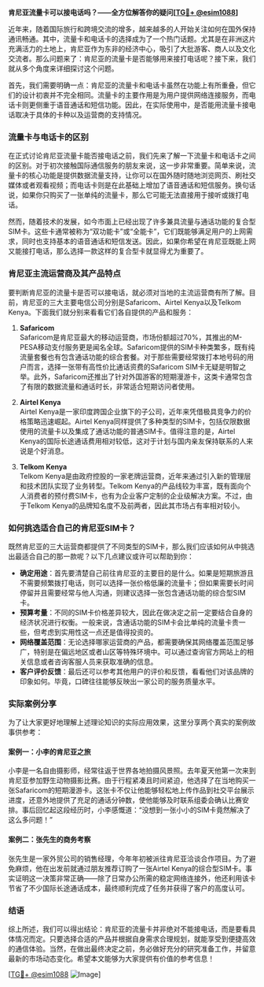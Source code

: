 **肯尼亚流量卡可以接电话吗？——全方位解答你的疑问[[TG💪+ @esim1088](https://t.me/s/esim1088)]**

近年来，随着国际旅行和跨境交流的增多，越来越多的人开始关注如何在国外保持通讯畅通。其中，流量卡和电话卡的选择成为了一个热门话题。尤其是在非洲这片充满活力的土地上，肯尼亚作为东非的经济中心，吸引了大批游客、商人以及文化交流者。那么问题来了：肯尼亚的流量卡是否能够用来接打电话呢？接下来，我们就从多个角度来详细探讨这个问题。

首先，我们需要明确一点：肯尼亚的流量卡和电话卡虽然在功能上有所重叠，但它们的设计初衷并不完全相同。流量卡的主要作用是为用户提供网络连接服务，而电话卡则更侧重于语音通话和短信功能。因此，在实际使用中，是否能用流量卡接电话取决于具体的卡种以及运营商的支持情况。

### 流量卡与电话卡的区别

在正式讨论肯尼亚流量卡能否接电话之前，我们先来了解一下流量卡和电话卡之间的区别。对于初次接触国际通信服务的朋友来说，这一步非常重要。简单来说，流量卡的核心功能是提供数据流量支持，让你可以在国外随时随地浏览网页、刷社交媒体或者观看视频；而电话卡则是在此基础上增加了语音通话和短信服务。换句话说，如果你只购买了一张单纯的流量卡，那么它可能无法直接用于接听或拨打电话。

然而，随着技术的发展，如今市面上已经出现了许多兼具流量与通话功能的复合型SIM卡。这些卡通常被称为“双功能卡”或“全能卡”，它们既能够满足用户的上网需求，同时也支持基本的语音通话和短信发送。因此，如果你希望在肯尼亚既能上网又能接打电话，那么选择一款这样的复合型卡就显得尤为重要了。

### 肯尼亚主流运营商及其产品特点

要判断肯尼亚的流量卡是否可以接电话，就必须对当地的主流运营商有所了解。目前，肯尼亚的三大主要电信公司分别是Safaricom、Airtel Kenya以及Telkom Kenya。下面我们就分别来看看它们各自提供的产品和服务：

1. **Safaricom**  
   Safaricom是肯尼亚最大的移动运营商，市场份额超过70%，其推出的M-PESA移动支付服务更是闻名全球。Safaricom提供的SIM卡种类繁多，既有纯流量套餐也有包含通话功能的综合套餐。对于那些需要经常拨打本地号码的用户而言，选择一张带有高性价比通话资费的Safaricom SIM卡无疑是明智之举。此外，Safaricom还推出了针对外国游客的短期漫游卡，这类卡通常包含了有限的数据流量和通话时长，非常适合短期访问者使用。

2. **Airtel Kenya**  
   Airtel Kenya是一家印度跨国企业旗下的子公司，近年来凭借极具竞争力的价格策略迅速崛起。Airtel Kenya同样提供了多种类型的SIM卡，包括仅限数据使用的流量卡以及集成了通话功能的普通SIM卡。值得注意的是，Airtel Kenya的国际长途通话费用相对较低，这对于计划与国内亲友保持联系的人来说是个好消息。

3. **Telkom Kenya**  
   Telkom Kenya是由政府控股的一家老牌运营商，近年来通过引入新的管理层和技术团队实现了业务转型。Telkom Kenya的产品线较为丰富，既有面向个人消费者的预付费SIM卡，也有为企业客户定制的企业级解决方案。不过，由于Telkom Kenya的品牌知名度不及前两者，因此其市场占有率相对较小。

### 如何挑选适合自己的肯尼亚SIM卡？

既然肯尼亚的三大运营商都提供了不同类型的SIM卡，那么我们应该如何从中挑选出最适合自己的那一款呢？以下几点建议或许可以帮助到你：

- **确定用途**：首先要清楚自己前往肯尼亚的主要目的是什么。如果是短期旅游且不需要频繁拨打电话，则可以选择一张价格低廉的流量卡；但如果需要长时间停留并且需要经常与他人沟通，则建议选择一张包含通话功能的综合型SIM卡。
- **预算考量**：不同的SIM卡价格差异较大，因此在做决定之前一定要结合自身的经济状况进行权衡。一般来说，含通话功能的SIM卡会比单纯的流量卡贵一些，但考虑到实用性这一点还是值得投资的。
- **网络覆盖范围**：无论选择哪家运营商的产品，都需要确保其网络覆盖范围足够广，特别是在偏远地区或者山区等特殊环境中。可以通过查询官方网站上的相关信息或者咨询客服人员来获取准确的信息。
- **客户评价反馈**：最后还可以参考其他用户的评价和反馈，看看他们对该品牌的印象如何。毕竟，口碑往往能够反映出一家公司的服务质量水平。

### 实际案例分享

为了让大家更好地理解上述理论知识的实际应用效果，这里分享两个真实的案例故事供参考：

#### 案例一：小李的肯尼亚之旅  
小李是一名自由摄影师，经常往返于世界各地拍摄风景照。去年夏天他第一次来到肯尼亚参加野生动物摄影比赛。由于行程紧凑且时间紧迫，他选择了在当地购买一张Safaricom的短期漫游卡。这张卡不仅让他能够轻松地上传作品到社交平台展示进度，还意外地提供了充足的通话分钟数，使他能够及时联系组委会确认比赛安排。事后回忆起这段经历时，小李感慨道：“没想到一张小小的SIM卡竟然解决了这么多问题！”

#### 案例二：张先生的商务考察  
张先生是一家外贸公司的销售经理，今年年初被派往肯尼亚洽谈合作项目。为了避免麻烦，他在出发前就通过朋友推荐订购了一张Airtel Kenya的综合型SIM卡。事实证明这一决策非常正确——除了日常办公所需的稳定网络连接外，他还利用该卡节省了不少国际长途通话成本，最终顺利完成了任务并获得了客户的高度认可。

### 结语  

综上所述，我们可以得出结论：肯尼亚的流量卡并非绝对不能接电话，而是要看具体情况而定。只要选择合适的产品并根据自身需求合理规划，就能享受到便捷高效的通信体验。当然，在做出最终决定之前，务必做好充分的研究准备工作，并留意最新的市场动态变化。希望本文能够为大家提供有价值的参考信息！

[[TG💪+ @esim1088](https://t.me/s/esim1088) ![Image](https://i.postimg.cc/4NQfJmqS/Snipaste-2025-05-13-00-14-12.png)]